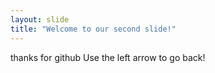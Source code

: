 ```yaml
---
layout: slide
title: "Welcome to our second slide!"
---
```

thanks for github
Use the left arrow to go back!

